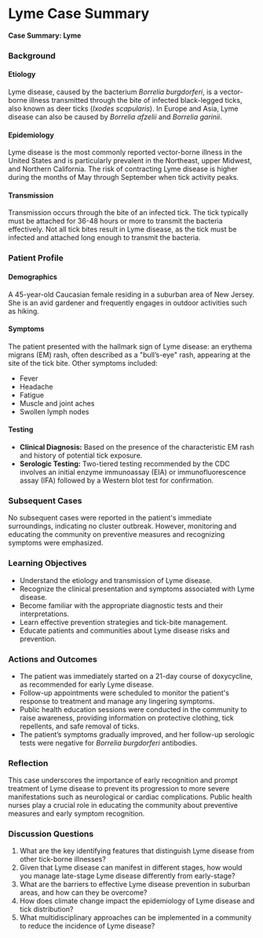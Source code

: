 # Lyme Case Summary

**Case Summary: Lyme**

### Background

#### Etiology
Lyme disease, caused by the bacterium *Borrelia burgdorferi*, is a vector-borne illness transmitted through the bite of infected black-legged ticks, also known as deer ticks (*Ixodes scapularis*). In Europe and Asia, Lyme disease can also be caused by *Borrelia afzelii* and *Borrelia garinii*.

#### Epidemiology
Lyme disease is the most commonly reported vector-borne illness in the United States and is particularly prevalent in the Northeast, upper Midwest, and Northern California. The risk of contracting Lyme disease is higher during the months of May through September when tick activity peaks.

#### Transmission
Transmission occurs through the bite of an infected tick. The tick typically must be attached for 36-48 hours or more to transmit the bacteria effectively. Not all tick bites result in Lyme disease, as the tick must be infected and attached long enough to transmit the bacteria.

### Patient Profile

#### Demographics
A 45-year-old Caucasian female residing in a suburban area of New Jersey. She is an avid gardener and frequently engages in outdoor activities such as hiking.

#### Symptoms
The patient presented with the hallmark sign of Lyme disease: an erythema migrans (EM) rash, often described as a "bull’s-eye" rash, appearing at the site of the tick bite. Other symptoms included:
- Fever
- Headache
- Fatigue
- Muscle and joint aches
- Swollen lymph nodes

#### Testing
- **Clinical Diagnosis:** Based on the presence of the characteristic EM rash and history of potential tick exposure.
- **Serologic Testing:** Two-tiered testing recommended by the CDC involves an initial enzyme immunoassay (EIA) or immunofluorescence assay (IFA) followed by a Western blot test for confirmation.

### Subsequent Cases
No subsequent cases were reported in the patient's immediate surroundings, indicating no cluster outbreak. However, monitoring and educating the community on preventive measures and recognizing symptoms were emphasized.

### Learning Objectives
- Understand the etiology and transmission of Lyme disease.
- Recognize the clinical presentation and symptoms associated with Lyme disease.
- Become familiar with the appropriate diagnostic tests and their interpretations.
- Learn effective prevention strategies and tick-bite management.
- Educate patients and communities about Lyme disease risks and prevention.

### Actions and Outcomes
- The patient was immediately started on a 21-day course of doxycycline, as recommended for early Lyme disease.
- Follow-up appointments were scheduled to monitor the patient's response to treatment and manage any lingering symptoms.
- Public health education sessions were conducted in the community to raise awareness, providing information on protective clothing, tick repellents, and safe removal of ticks.
- The patient’s symptoms gradually improved, and her follow-up serologic tests were negative for *Borrelia burgdorferi* antibodies.

### Reflection
This case underscores the importance of early recognition and prompt treatment of Lyme disease to prevent its progression to more severe manifestations such as neurological or cardiac complications. Public health nurses play a crucial role in educating the community about preventive measures and early symptom recognition.

### Discussion Questions
1. What are the key identifying features that distinguish Lyme disease from other tick-borne illnesses?
2. Given that Lyme disease can manifest in different stages, how would you manage late-stage Lyme disease differently from early-stage?
3. What are the barriers to effective Lyme disease prevention in suburban areas, and how can they be overcome?
4. How does climate change impact the epidemiology of Lyme disease and tick distribution?
5. What multidisciplinary approaches can be implemented in a community to reduce the incidence of Lyme disease?
